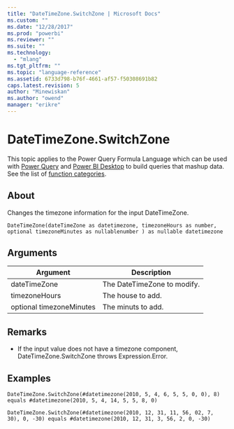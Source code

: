 ```yaml
---
title: "DateTimeZone.SwitchZone | Microsoft Docs"
ms.custom: ""
ms.date: "12/28/2017"
ms.prod: "powerbi"
ms.reviewer: ""
ms.suite: ""
ms.technology: 
  - "mlang"
ms.tgt_pltfrm: ""
ms.topic: "language-reference"
ms.assetid: 6733d798-b76f-4661-af57-f50308691b82
caps.latest.revision: 5
author: "Minewiskan"
ms.author: "owend"
manager: "erikre"
---
```

# DateTimeZone.SwitchZone
This topic applies to the Power Query Formula Language which can be used with [Power Query](https://support.office.com/article/Introduction-to-Microsoft-Power-Query-for-Excel-6E92E2F4-2079-4E1F-BAD5-89F6269CD605) and [Power BI Desktop](http://go.microsoft.com/fwlink/p/?LinkId=618607) to build queries that mashup data. See the list of [function categories](https://msdn.microsoft.com/en-us/library/mt211003.aspx).  
  
## About  
Changes the timezone information for the input DateTimeZone.  
  
```  
DateTimeZone(dateTimeZone as datetimezone, timezoneHours as number,  optional timezoneMinutes as nullablenumber ) as nullable datetimezone  
```  
  
## Arguments  
  
|Argument|Description|  
|------------|---------------|  
|dateTimeZone|The DateTimeZone to modify.|  
|timezoneHours|The house to add.|  
|optional timezoneMinutes|The minuts to add.|  
  
## <a name="__toc360789106"></a>Remarks  
  
-   If the input value does not have a timezone component, DateTimeZone.SwitchZone throws Expression.Error.  
  
## Examples  
  
```  
DateTimeZone.SwitchZone(#datetimezone(2010, 5, 4, 6, 5, 5, 0, 0), 8) equals #datetimezone(2010, 5, 4, 14, 5, 5, 8, 0)  
```  
  
```  
DateTimeZone.SwitchZone(#datetimezone(2010, 12, 31, 11, 56, 02, 7, 30), 0, -30) equals #datetimezone(2010, 12, 31, 3, 56, 2, 0, -30)  
```  
